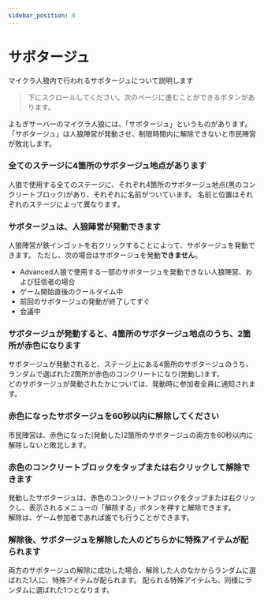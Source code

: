 ```yaml
---
sidebar_position: 8
---
```


# サボタージュ

マイクラ人狼内で行われるサボタージュについて説明します

> 下にスクロールしてください。次のページに進むことができるボタンがあります。

よもぎサーバーのマイクラ人狼には、「サボタージュ」というものがあります。「サボタージュ」は人狼陣営が発動させ、制限時間内に解除できないと市民陣営が敗北します。

### 全てのステージに4箇所のサボタージュ地点があります

人狼で使用する全てのステージに、それぞれ4箇所のサボタージュ地点(黒のコンクリートブロック)があり、それぞれに名前がついています。
名前と位置はそれぞれのステージによって異なります。

### サボタージュは、人狼陣営が発動できます

人狼陣営が鉄インゴットを右クリックすることによって、サボタージュを発動できます。
ただし、次の場合はサボタージュを発動**できません**。
 - Advanced人狼で使用する一部のサボタージュを発動できない人狼陣営、および狂信者の場合
 - ゲーム開始直後のクールタイム中
 - 前回のサボタージュの発動が終了してすぐ
 - 会議中

### サボタージュが発動すると、4箇所のサボタージュ地点のうち、2箇所が赤色になります

サボタージュが発動されると、ステージ上にある4箇所のサボタージュのうち、ランダムで選ばれた2箇所が赤色のコンクリートになり(発動し)ます。  
どのサボタージュが発動されたかについては、発動時に参加者全員に通知されます。

### 赤色になったサボタージュを60秒以内に解除してください

市民陣営は、赤色になった(発動した)2箇所のサボタージュの両方を60秒以内に解除しないと敗北します。

### 赤色のコンクリートブロックをタップまたは右クリックして解除できます

発動したサボタージュは、赤色のコンクリートブロックをタップまたは右クリックし、表示されるメニューの「解除する」ボタンを押すと解除できます。  
解除は、ゲーム参加者であれば誰でも行うことができます。

### 解除後、サボタージュを解除した人のどちらかに特殊アイテムが配られます

両方のサボタージュの解除に成功した場合、解除した人のなかからランダムに選ばれた1人に、特殊アイテムが配られます。
配られる特殊アイテムも、同様にランダムに選ばれた1つとなります。

